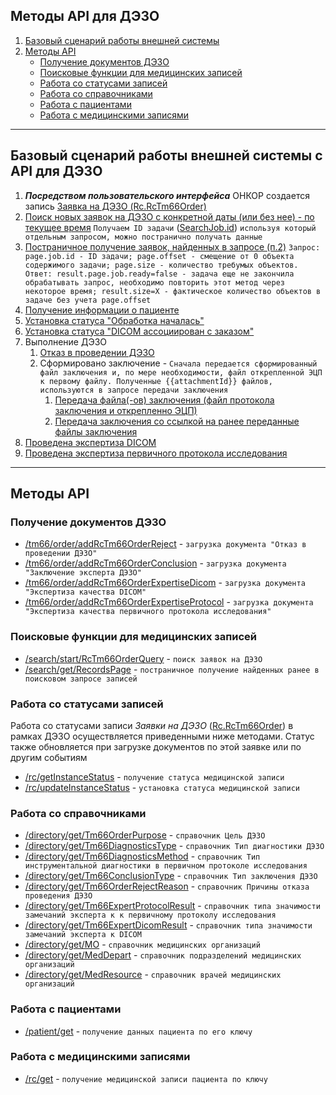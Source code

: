 ## Методы API для ДЭЗО

1. [Базовый сценарий работы внешней системы](#базовый-сценарий-работы-внешней-системы-с-api-для-дэзо)
2. [Методы API](#методы-api)
   * [Получение документов ДЭЗО](#получение-документов-дэзо)
   * [Поисковые функции для медицинских записей](#поисковые-функции-для-медицинских-записей)
   * [Работа со статусами записей](#работа-со-статусами-записей)
   * [Работа со справочниками](#работа-со-справочниками)
   * [Работа с пациентами](#работа-с-пациентами)
   * [Работа с медицинскими записями](#работа-с-медицинскими-записями)

---

## Базовый сценарий работы внешней системы с API для ДЭЗО
1. ***Посредством пользовательского интерфейса*** ОНКОР создается запись [Заявка на ДЭЗО (Rc.RcTm66Order)](types/types.md#com.siams.med.api.Rc.RcTm66Order)  
1. [Поиск новых заявок на ДЭЗО с конкретной даты (или без нее) - по текущее время](methods/search/start/RcTm66OrderQuery/) `Получаем ID задачи` ([SearchJob.id](types/types.html#com.siams.med.api.SearchJob)) `используя который отдельным запросом, можно постранично получать данные`
2. [Постраничное получение заявок, найденных в запросе (п.2)](methods/search/get/RecordsPage/)
    `Запрос: page.job.id - ID задачи; page.offset - смещение от 0 объекта содержимого задачи; page.size - количество требумых объектов. Ответ: result.page.job.ready=false - задача еще не закончила обрабатывать запрос, необходимо повторить этот метод через некоторое время; result.size=X - фактическое количество объектов в задаче без учета page.offset`
3. [Получение информации о пациенте](methods/patient/get/)
4. [Установка статуса "Обработка началась"](methods/status/update/)
5. [Установка статуса "DICOM ассоциирован с заказом"](methods/status/update/)
6. Выполнение ДЭЗО
   1. [Отказ в проведении ДЭЗО](methods/tm66/order/addRcTm66OrderReject/)
   2. Сформировано заключение - `Сначала передается сформированный файл заключения и, по мере необходимости, файл открепленной ЭЦП к первому файлу. Полученные {{attachmentId}} файлов, используются в запросе передачи заключения`
       1. [Передача файла(-ов) заключения (файл протокола заключения и открепленно ЭЦП)](methods/attachment/create/index.md)
       2. [Передача заключения со ссылкой на ранее переданные файлы заключения](methods/tm66/order/addRcTm66OrderConclusion/index.md)
3. [Проведена экспертиза DICOM](methods/tm66/order/addRcTm66OrderExpertiseDicom/index.md) 
4. [Проведена экспертиза первичного протокола исследования](methods/tm66/order/addRcTm66OrderExpertiseProtocol/index.md) 

---
## Методы API

### Получение документов ДЭЗО

* [/tm66/order/addRcTm66OrderReject](methods/tm66/order/addRcTm66OrderReject/index.md) - `загрузка документа "Отказ в проведении ДЭЗО"` 
* [/tm66/order/addRcTm66OrderConclusion](methods/tm66/order/addRcTm66OrderConclusion/index.md) - `загрузка документа "Заключение эксперта ДЭЗО"`
* [/tm66/order/addRcTm66OrderExpertiseDicom](methods/tm66/order/addRcTm66OrderExpertiseDicom/index.md) - `загрузка документа "Экспертиза качества DICOM"`
* [/tm66/order/addRcTm66OrderExpertiseProtocol](methods/tm66/order/addRcTm66OrderExpertiseProtocol/index.md) - `загрузка документа "Экспертиза качества первичного протокола исследования"`

### Поисковые функции для медицинских записей

* [/search/start/RcTm66OrderQuery](methods/search/start/RcTm66OrderQuery/index.md)  - `поиск заявок на ДЭЗО`
* [/search/get/RecordsPage](methods/search/get/RecordsPage/index.md)  - `постраничное получение найденных ранее в поисковом запросе записей`

### Работа со статусами записей

Работа со статусами записи *Заявки на ДЭЗО* ([Rc.RcTm66Order](types/types.md#com.siams.med.api.Rc.RcTm66Order)) в рамках ДЭЗО осуществляется приведенными ниже методами. Статус также обновляется при загрузке документов по этой заявке или по другим событиям
* [/rc/getInstanceStatus](methods/status/get/index.md)  - `получение статуса медицинской записи`
* [/rc/updateInstanceStatus](methods/status/update/index.md)  - `установка статуса медицинской записи`

### Работа со справочниками

* [/directory/get/Tm66OrderPurpose](methods/directory/get/Tm66OrderPurpose/index.md)  - `справочник Цель ДЭЗО` 
* [/directory/get/Tm66DiagnosticsType](methods/directory/get/Tm66DiagnosticsType/index.md)  - `справочник Тип диагностики ДЭЗО`
* [/directory/get/Tm66DiagnosticsMethod](methods/directory/get/Tm66DiagnosticsMethod/index.md)  - `справочник Тип инструментальной диагностики в первичном протоколе исследования`
* [/directory/get/Tm66ConclusionType](methods/directory/get/Tm66ConclusionType/index.md)  - `справочник Тип заключения ДЭЗО`
* [/directory/get/Tm66OrderRejectReason](methods/directory/get/Tm66OrderRejectReason/index.md)  - `справочник Причины отказа проведения ДЭЗО`
* [/directory/get/Tm66ExpertProtocolResult](methods/directory/get/Tm66ExpertProtocolResult/index.md) - `cправочник типа значимости замечаний эксперта к к первичному протоколу исследования`  
* [/directory/get/Tm66ExpertDicomResult](methods/directory/get/Tm66ExpertDicomResult/index.md) - `cправочник типа значимости замечаний эксперта к DICOM `
* [/directory/get/MO](methods/directory/get/MO/index.md) - `cправочник медицинских организаций `  
* [/directory/get/MedDepart](methods/directory/get/MedDepart/index.md) - `cправочник подразделений медицинских организаций `  
* [/directory/get/MedResource](methods/directory/get/MedResource/index.md) - `cправочник врачей медицинских организаций `

### Работа с пациентами

* [/patient/get](methods/patient/get/index.md)  - `получение данных пациента по его ключу`

### Работа с медицинскими записями

* [/rc/get](methods/rc/get/index.md)  - `получение медицинской записи пациента по ключу`


